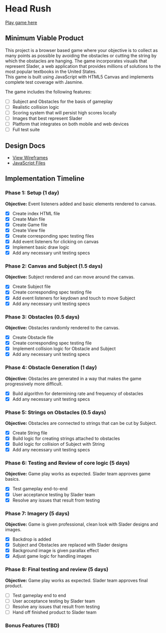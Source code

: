 # Head Rush

[Play game here][live]

[live]: http://www.louisrobinson.io/Head-Rush

## Minimum Viable Product

This project is a browser based game where your objective is to collect as many points as possible
by avoiding the obstacles or cutting the string by which the obstacles are hanging.
The game incorporates visuals that represent Slader, a web application that
provides millions of solutions to the most popular textbooks in the United States.    
This game is built using JavaScript with HTML5 Canvas and implements complete test coverage with Jasmine.

The game includes the following features:


- [ ] Subject and Obstacles for the basis of gameplay
- [ ] Realistic collision logic
- [ ] Scoring system that will persist high scores locally
- [ ] Images that best represent Slader
- [ ] Platform that integrates on both mobile and web devices
- [ ] Full test suite

## Design Docs
* [View Wireframes][views]
* [JavaScript Files][components]

[views]: ./documents/views.md
[components]: ./documents/jscomponents.md

## Implementation Timeline

### Phase 1: Setup (1 day)

**Objective:** Event listeners added and basic elements rendered to canvas.

- [x] Create index HTML file
- [x] Create Main file
- [x] Create Game file
- [x] Create View file
- [x] Create corresponding spec testing files
- [x] Add event listeners for clicking on canvas
- [x] Implement basic draw logic
- [x] Add any necessary unit testing specs

### Phase 2: Canvas and Subject (1.5 days)

**Objective:** Subject rendered and can move around the canvas.

- [x] Create Subject file
- [x] Create corresponding spec testing file
- [x] Add event listeners for keydown and touch to move Subject
- [x] Add any necessary unit testing specs

### Phase 3: Obstacles (0.5 days)

**Objective:** Obstacles randomly rendered to the canvas.

- [x] Create Obstacle file
- [x] Create corresponding spec testing file
- [x] Implement collision logic for Obstacle and Subject
- [x] Add any necessary unit testing specs

### Phase 4: Obstacle Generation (1 day)

**Objective:** Obstacles are generated in a way that makes the game progressively more difficult.

- [x] Build algorithm for determining rate and frequency of obstacles
- [x] Add any necessary unit testing specs

### Phase 5: Strings on Obstacles (0.5 days)

**Objective:** Obstacles are connected to strings that can be cut by Subject.

- [x] Create String file
- [x] Build logic for creating strings attached to obstacles
- [x] Build logic for collision of Subject with String
- [x] Add any necessary unit testing specs

### Phase 6: Testing and Review of core logic (5 days)

**Objective:** Game play works as expected.  Slader team approves game basics.

- [x] Test gameplay end-to-end
- [x] User acceptance testing by Slader team
- [x] Resolve any issues that result from testing

### Phase 7: Imagery (5 days)

**Objective:** Game is given professional, clean look with Slader designs and images.

- [x] Backdrop is added
- [x] Subject and Obstacles are replaced with Slader designs
- [x] Background image is given parallax effect
- [x] Adjust game logic for handling images

### Phase 8: Final testing and review (5 days)

**Objective:** Game play works as expected.  Slader team approves final product.

- [ ] Test gameplay end to end
- [ ] User acceptance testing by Slader team
- [ ] Resolve any issues that result from testing
- [ ] Hand off finished product to Slader team

### Bonus Features (TBD)
